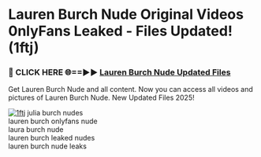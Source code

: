 # Lauren Burch Nude Original Videos 0nlyFans Leaked - Files Updated! (1ftj)

<h3>🔴 CLICK HERE 🌐==►► <a href="https://tinyurl.com/yrmya6cz" rel="nofollow">Lauren Burch Nude Updated Files</a></h3>

Get Lauren Burch Nude and all content. Now you can access all videos and pictures of Lauren Burch Nude. New Updated Files 2025!

[![1ftj](https://i.imgur.com/FMdXYCs.gif)](https://tinyurl.com/yrmya6cz)
julia burch nudes<br>
lauren burch onlyfans nude<br>
laura burch nude<br>
lauren burch leaked nudes<br>
lauren burch nude leaks